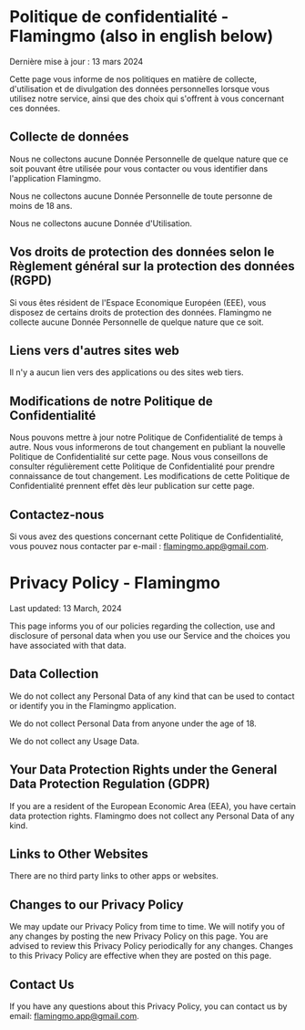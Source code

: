 # Politique de confidentialité - Flamingmo (also in english below)

Dernière mise à jour : 13 mars 2024

Cette page vous informe de nos politiques en matière de collecte, d'utilisation et de divulgation des données personnelles lorsque vous utilisez notre service, ainsi que des choix qui s'offrent à vous concernant ces données.

## Collecte de données
Nous ne collectons aucune Donnée Personnelle de quelque nature que ce soit pouvant être utilisée pour vous contacter ou vous identifier dans l'application Flamingmo.

Nous ne collectons aucune Donnée Personnelle de toute personne de moins de 18 ans.

Nous ne collectons aucune Donnée d'Utilisation.

## Vos droits de protection des données selon le Règlement général sur la protection des données (RGPD)
Si vous êtes résident de l'Espace Economique Européen (EEE), vous disposez de certains droits de protection des données. Flamingmo ne collecte aucune Donnée Personnelle de quelque nature que ce soit.

## Liens vers d'autres sites web
Il n'y a aucun lien vers des applications ou des sites web tiers.

## Modifications de notre Politique de Confidentialité
Nous pouvons mettre à jour notre Politique de Confidentialité de temps à autre. Nous vous informerons de tout changement en publiant la nouvelle Politique de Confidentialité sur cette page.
Nous vous conseillons de consulter régulièrement cette Politique de Confidentialité pour prendre connaissance de tout changement. Les modifications de cette Politique de Confidentialité prennent effet dès leur publication sur cette page.

## Contactez-nous
Si vous avez des questions concernant cette Politique de Confidentialité, vous pouvez nous contacter par e-mail : flamingmo.app@gmail.com.






# Privacy Policy - Flamingmo


Last updated: 13 March, 2024

This page informs you of our policies regarding the collection, use and disclosure of personal data when you use our Service and the choices you have associated with that data.

## Data Collection
We do not collect any Personal Data of any kind that can be used to contact or identify you in the Flamingmo application. 

We do not collect Personal Data from anyone under the age of 18.

We do not collect any Usage Data.

## Your Data Protection Rights under the General Data Protection Regulation (GDPR)
If you are a resident of the European Economic Area (EEA), you have certain data protection rights. Flamingmo does not collect any Personal Data of any kind.

## Links to Other Websites
There are no third party links to other apps or websites. 

## Changes to our Privacy Policy
We may update our Privacy Policy from time to time. We will notify you of any changes by posting the new Privacy Policy on this page.
You are advised to review this Privacy Policy periodically for any changes. Changes to this Privacy Policy are effective when they are posted on this page.

## Contact Us
If you have any questions about this Privacy Policy, you can contact us by email: flamingmo.app@gmail.com. 
